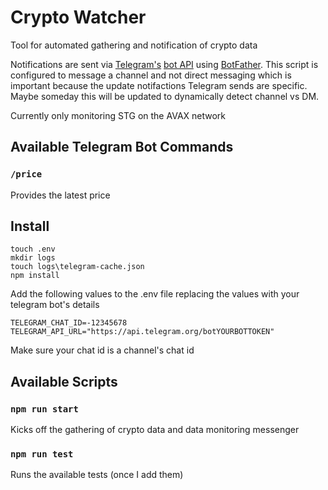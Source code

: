 # Crypto Watcher
Tool for automated gathering and notification of crypto data

Notifications are sent via [Telegram's](https://telegram.org/) [bot API](https://core.telegram.org/bots#6-botfather) using [BotFather](https://t.me/botfather). This script is configured to message a channel and not direct messaging which is important because the update notifactions Telegram sends are specific. Maybe someday this will be updated to dynamically detect channel vs DM.

Currently only monitoring STG on the AVAX network

## Available Telegram Bot Commands

### `/price`
Provides the latest price

## Install
```
touch .env
mkdir logs
touch logs\telegram-cache.json
npm install
```

Add the following values to the .env file replacing the values with your telegram bot's details
```
TELEGRAM_CHAT_ID=-12345678
TELEGRAM_API_URL="https://api.telegram.org/botYOURBOTTOKEN"
```
Make sure your chat id is a channel's chat id




## Available Scripts

### `npm run start`

Kicks off the gathering of crypto data and data monitoring messenger

### `npm run test`

Runs the available tests (once I add them)
